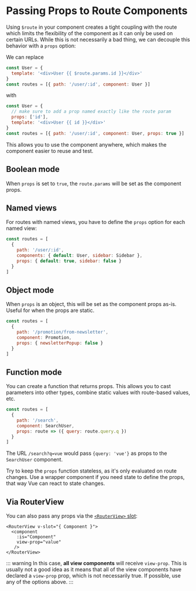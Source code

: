 # Passing Props to Route Components

<VueSchoolLink
  href="https://vueschool.io/lessons/route-props"
  title="Learn how to pass props to route components"
/>

Using `$route` in your component creates a tight coupling with the route which limits the flexibility of the component as it can only be used on certain URLs. While this is not necessarily a bad thing, we can decouple this behavior with a `props` option:

We can replace

```js
const User = {
  template: '<div>User {{ $route.params.id }}</div>'
}
const routes = [{ path: '/user/:id', component: User }]
```

with

```js
const User = {
  // make sure to add a prop named exactly like the route param
  props: ['id'],
  template: '<div>User {{ id }}</div>'
}
const routes = [{ path: '/user/:id', component: User, props: true }]
```

This allows you to use the component anywhere, which makes the component easier to reuse and test.

## Boolean mode

When `props` is set to `true`, the `route.params` will be set as the component props.

## Named views

For routes with named views, you have to define the `props` option for each named view:

```js
const routes = [
  {
    path: '/user/:id',
    components: { default: User, sidebar: Sidebar },
    props: { default: true, sidebar: false }
  }
]
```

## Object mode

When `props` is an object, this will be set as the component props as-is. Useful for when the props are static.

```js
const routes = [
  {
    path: '/promotion/from-newsletter',
    component: Promotion,
    props: { newsletterPopup: false }
  }
]
```

## Function mode

You can create a function that returns props. This allows you to cast parameters into other types, combine static values with route-based values, etc.

```js
const routes = [
  {
    path: '/search',
    component: SearchUser,
    props: route => ({ query: route.query.q })
  }
]
```

The URL `/search?q=vue` would pass `{query: 'vue'}` as props to the `SearchUser` component.

Try to keep the `props` function stateless, as it's only evaluated on route changes. Use a wrapper component if you need state to define the props, that way Vue can react to state changes.

## Via RouterView

You can also pass any props via the [`<RouterView>` slot](/guide/advanced/router-view-slot):

```vue-html
<RouterView v-slot="{ Component }">
  <component
    :is="Component"
    view-prop="value"
   />
</RouterView>
```

::: warning
In this case, **all view components** will receive `view-prop`. This is usually not a good idea as  it means that all of the view components have declared a `view-prop` prop, which is not necessarily true. If possible, use any of the options above.
:::
